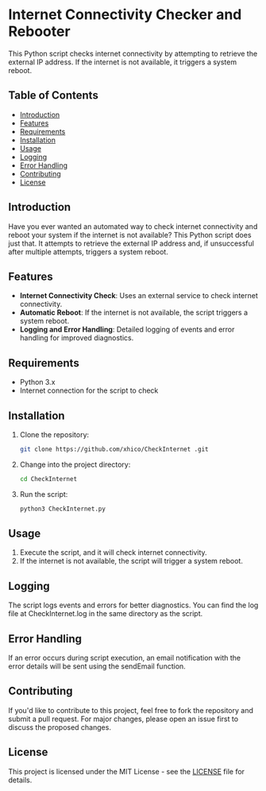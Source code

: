 # Internet Connectivity Checker and Rebooter

This Python script checks internet connectivity by attempting to retrieve the external IP address. If the internet is not available, it triggers a system reboot.

## Table of Contents

- [Introduction](#introduction)
- [Features](#features)
- [Requirements](#requirements)
- [Installation](#installation)
- [Usage](#usage)
- [Logging](#logging)
- [Error Handling](#error-handling)
- [Contributing](#contributing)
- [License](#license)

## Introduction

Have you ever wanted an automated way to check internet connectivity and reboot your system if the internet is not available? This Python script does just that. It attempts to retrieve the external IP address and, if unsuccessful after multiple attempts, triggers a system reboot.

## Features

- **Internet Connectivity Check**: Uses an external service to check internet connectivity.
- **Automatic Reboot**: If the internet is not available, the script triggers a system reboot.
- **Logging and Error Handling**: Detailed logging of events and error handling for improved diagnostics.

## Requirements

- Python 3.x
- Internet connection for the script to check

## Installation

1. Clone the repository:

   ```bash
   git clone https://github.com/xhico/CheckInternet .git

2. Change into the project directory:

    ```bash
    cd CheckInternet
    ```

3. Run the script:

    ```bash
    python3 CheckInternet.py
    ```

## Usage

1. Execute the script, and it will check internet connectivity.
2. If the internet is not available, the script will trigger a system reboot.

## Logging
The script logs events and errors for better diagnostics. You can find the log file at CheckInternet.log in the same directory as the script.

## Error Handling
If an error occurs during script execution, an email notification with the error details will be sent using the sendEmail function.

## Contributing

If you'd like to contribute to this project, feel free to fork the repository and submit a pull request. For major changes, please open an issue first to discuss the proposed changes.

## License

This project is licensed under the MIT License - see the [LICENSE](LICENSE) file for details.
